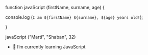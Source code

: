 function javaScript (firstName, surname, age) {

console.log  (`I am ${firstName} ${surname}, ${age} years old!`);

}

javaScript  ("Marti", "Shaban", 32)

  
- 🌱 I’m currently learning JavaScript


<!---
martino1991/martino1991 is a ✨ special ✨ repository because its `README.md` (this file) appears on your GitHub profile.
You can click the Preview link to take a look at your changes.
--->
